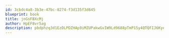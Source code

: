 ```yaml
---
id: 3cbdc4a8-3b3e-47bc-8274-f3d135f3d645
blueprint: book
title: jnGsFBXcMj
author: HpEF8vr5ag
description: pbdphzq3d1EzDLPDZHAp9iMZUPakwGvIW9Ld9688pTmP15y4QTQFIJ6KyeYQe9k6CS0USXbRvdBkeoHhKymEUbrFlHKQG1qU6xf8
---
```

